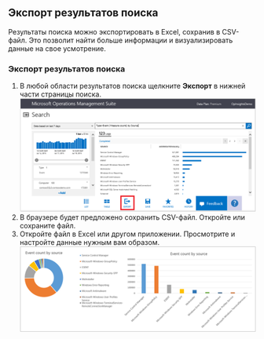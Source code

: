 ## Экспорт результатов поиска

Результаты поиска можно экспортировать в Excel, сохранив в CSV-файл. Это позволит найти больше информации и визуализировать данные на свое усмотрение.

### Экспорт результатов поиска

1. В любой области результатов поиска щелкните **Экспорт** в нижней части страницы поиска. ![Экспорт из поиска](./media/operational-insights-export/export-search.png)
2. В браузере будет предложено сохранить CSV-файл. Откройте или сохраните файл.
3. Откройте файл в Excel или другом приложении. Просмотрите и настройте данные нужным вам образом.![Результаты в Excel](./media/operational-insights-export/export-excel.png)

<!---HONumber=August15_HO6-->
